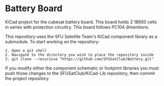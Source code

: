 # Battery Board
KiCad project for the cubesat battery board. This board holds 2 18650 cells in series with protection circuitry. This board follows PC104 dimentions.

This repository uses the SFU Satellite Team's KiCad component library as a submodule.
To start working on the repository:

```
1. Open a git shell
2. Navigate to the directory you wish to place the repository inside
3. git clone --recursive "https://github.com/SFUSatClub/Battery.git"
```

If you modify either the component schematic or footprint libraries you must push those changes to the SFUSatClub/KiCad-Lib repository, then commit the project repository.
